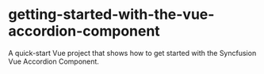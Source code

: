 # getting-started-with-the-vue-accordion-component
A quick-start Vue project that shows how to get started with the Syncfusion Vue Accordion Component.

